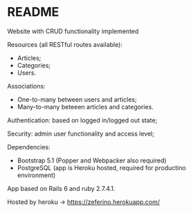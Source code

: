 # README

Website with CRUD functionality implemented

Resources (all RESTful routes available): 

<ul>
  <li>Articles;</li>
  <li>Categories;</li>
  <li>Users.</li>
</ul>


Associations:

<ul>
  <li>One-to-many between users and articles;</li>
  <li>Many-to-many beteeen articles and categories.</li>
</ul>


Authentication: based on logged in/logged out state;

Security: admin user functionality and access level;


Dependencies:

<ul>
  <li>Bootstrap 5.1 (Popper and Webpacker also required)</li>
  <li>PostgreSQL (app is Heroku hosted, required for productino environment)</li>
</ul>

App based on Rails 6 and ruby 2.7.4.1.


Hosted by heroku -> https://zeferino.herokuapp.com/

